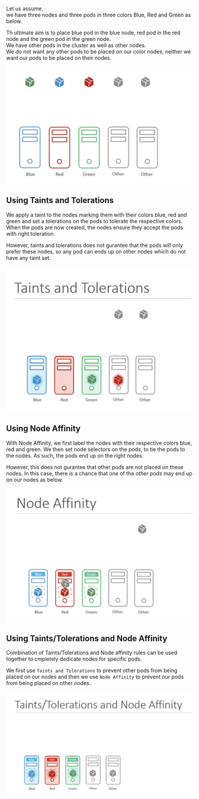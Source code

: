 
Let us assume,  
we have three nodes and three pods in three colors Blue, Red and Green as below.  

Th ultimate aim is to place blue pod in the blue node, red pod in the red node and the green pod in the green node.  
We have other pods in the cluster as well as other nodes.   
We do not want any other pods to be placed on our color nodes, neither we want our pods to be placed on their nodes.

![color](Screens/color.png)

## Using Taints and Tolerations

We apply a taint to the nodes marking them with their colors blue, red and green and set a tolerations on the pods to tolerate the respective colors.  
When the pods are now created, the nodes ensure they accept the pods with right toleration.  

However, taints and tolerations does not gurantee that the pods will only prefer these nodes, so any pod can ends up on other nodes which do not have any taint set.

![Using-taints](Screens/using-taints.png)

## Using Node Affinity

With Node Affinity, we first label the nodes with their respective colors blue, red and green. We then set node selectors on the pods, to tie the pods to the nodes. As such, the pods end up on the right nodes. 

However, this does not gurantee that other pods are not placed on these nodes. In this case, there is a chance that one of the other pods may end up on our nodes as below.

![Using-affinity](Screens/using-affinity.png)

## Using Taints/Tolerations and Node Affinity

Combination of Taints/Tolerations and Node affinity rules can be used together to cmpletely dedicate nodes for specific pods.  

We first use `Taints and Tolerations` to prevent other pods from being placed on our nodes and then we use `Node Affinity` to prevent our pods from being placed on other nodes.  

![taints-affintiy](Screens/taints-affinity.png)







